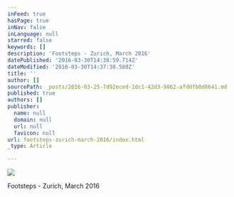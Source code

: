 ```yaml
---
inFeed: true
hasPage: true
inNav: false
inLanguage: null
starred: false
keywords: []
description: 'Footsteps - Zurich, March 2016'
datePublished: '2016-03-30T14:38:59.714Z'
dateModified: '2016-03-30T14:37:30.580Z'
title: ''
author: []
sourcePath: _posts/2016-03-25-7d92eced-1dc1-42d3-9862-afddfb0d8641.md
published: true
authors: []
publisher:
  name: null
  domain: null
  url: null
  favicon: null
url: footsteps-zurich-march-2016/index.html
_type: Article

---
```

![](https://s3-us-west-2.amazonaws.com/the-grid-img/p/bdb0336d50387c3d44c3606135e354e0f5c8ec67.jpg)

Footsteps - Zurich, March 2016